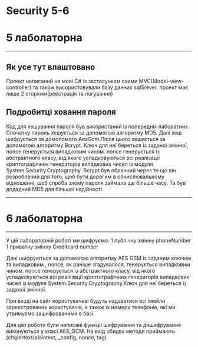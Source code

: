 # Security 5-6

# 5 лаболаторна
_______________

## Як усе тут влаштовано

Проект написаний на мові C# із застосунком схеми MVC(Model-view-controller) та також висористовували базу данних sqlSrever. проект має лише 2 сторінки(реєстрація та логування)

## Подробитці ховання пароля
Код для хешування пароля був використаний із попередніх лаборатних. Спочатку пароль хешується за допомогою алгоритму MD5. Далі хеш шифрується за домопомого AesGcm.Після цього хешується за допомогою алгоритму Bcrypt.
Ключ для неї береться із заданої змінної, nonce генерується випадковим чином. nonce генерується із абстрактного класу, від якого успадковуються всі реалізації криптографічних генераторів випадкових чисел із модуля  System.Security.Cryptography. 
Bcrypt був обранний через те що він розроблений для того, щоб бути дорогим в обчислювальному відношенні, щоб спроба злому пароля займала ще більше часу. Та був додадний MD5 для більшої надійності.

________________________________________________________________________________________________

# 6 лаболаторна
_______________

У цій лабораторній роботі ми шифруємо:
1 публічну змінну phoneNumber
1 приватну змінну Creditcard numвer

Дані шифруються за допомогою алгоритму AES GSM із заданим ключем та випадковим , nonce, як раніше згадувалося, генерується випадковим чином. nonce генерується із абстрактного класу, від якого успадковуються всі реалізації криптографічних генераторів випадкових чисел із модуля  System.Security.Cryptography.Ключ для неї береться із заданої змінної.

При вході на сайт користувачеві будуть надаватися всі імейли зареєстрованих користувачів, а також їх номери телефонів, які ми утримуємо зашифрованими в базі.

Для цієї роботи були написані функції шифрування та дишифрування виконуються у класі AES_GCM. На вхід обидва методи приймають (chipertext/plaintext, _config, nonce, tag)
